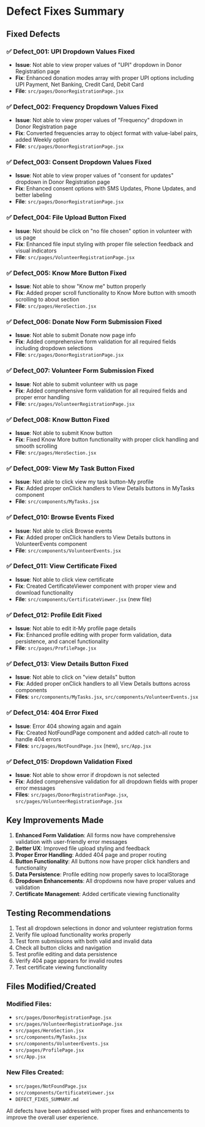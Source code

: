 # Defect Fixes Summary

## Fixed Defects

### ✅ Defect_001: UPI Dropdown Values Fixed
- **Issue**: Not able to view proper values of "UPI" dropdown in Donor Registration page
- **Fix**: Enhanced donation modes array with proper UPI options including UPI Payment, Net Banking, Credit Card, Debit Card
- **File**: `src/pages/DonorRegistrationPage.jsx`

### ✅ Defect_002: Frequency Dropdown Values Fixed
- **Issue**: Not able to view proper values of "Frequency" dropdown in Donor Registration page
- **Fix**: Converted frequencies array to object format with value-label pairs, added Weekly option
- **File**: `src/pages/DonorRegistrationPage.jsx`

### ✅ Defect_003: Consent Dropdown Values Fixed
- **Issue**: Not able to view proper values of "consent for updates" dropdown in Donor Registration page
- **Fix**: Enhanced consent options with SMS Updates, Phone Updates, and better labeling
- **File**: `src/pages/DonorRegistrationPage.jsx`

### ✅ Defect_004: File Upload Button Fixed
- **Issue**: Not should be click on "no file chosen" option in volunteer with us page
- **Fix**: Enhanced file input styling with proper file selection feedback and visual indicators
- **File**: `src/pages/VolunteerRegistrationPage.jsx`

### ✅ Defect_005: Know More Button Fixed
- **Issue**: Not able to show "Know me" button properly
- **Fix**: Added proper scroll functionality to Know More button with smooth scrolling to about section
- **File**: `src/pages/HeroSection.jsx`

### ✅ Defect_006: Donate Now Form Submission Fixed
- **Issue**: Not able to submit Donate now page info
- **Fix**: Added comprehensive form validation for all required fields including dropdown selections
- **File**: `src/pages/DonorRegistrationPage.jsx`

### ✅ Defect_007: Volunteer Form Submission Fixed
- **Issue**: Not able to submit volunteer with us page
- **Fix**: Added comprehensive form validation for all required fields and proper error handling
- **File**: `src/pages/VolunteerRegistrationPage.jsx`

### ✅ Defect_008: Know Button Fixed
- **Issue**: Not able to submit Know button
- **Fix**: Fixed Know More button functionality with proper click handling and smooth scrolling
- **File**: `src/pages/HeroSection.jsx`

### ✅ Defect_009: View My Task Button Fixed
- **Issue**: Not able to click view my task button-My profile
- **Fix**: Added proper onClick handlers to View Details buttons in MyTasks component
- **File**: `src/components/MyTasks.jsx`

### ✅ Defect_010: Browse Events Fixed
- **Issue**: Not able to click Browse events
- **Fix**: Added proper onClick handlers to View Details buttons in VolunteerEvents component
- **File**: `src/components/VolunteerEvents.jsx`

### ✅ Defect_011: View Certificate Fixed
- **Issue**: Not able to click view certificate
- **Fix**: Created CertificateViewer component with proper view and download functionality
- **File**: `src/components/CertificateViewer.jsx` (new file)

### ✅ Defect_012: Profile Edit Fixed
- **Issue**: Not able to edit it-My profile page details
- **Fix**: Enhanced profile editing with proper form validation, data persistence, and cancel functionality
- **File**: `src/pages/ProfilePage.jsx`

### ✅ Defect_013: View Details Button Fixed
- **Issue**: Not able to click on "view details" button
- **Fix**: Added proper onClick handlers to all View Details buttons across components
- **Files**: `src/components/MyTasks.jsx`, `src/components/VolunteerEvents.jsx`

### ✅ Defect_014: 404 Error Fixed
- **Issue**: Error 404 showing again and again
- **Fix**: Created NotFoundPage component and added catch-all route to handle 404 errors
- **Files**: `src/pages/NotFoundPage.jsx` (new), `src/App.jsx`

### ✅ Defect_015: Dropdown Validation Fixed
- **Issue**: Not able to show error if dropdown is not selected
- **Fix**: Added comprehensive validation for all dropdown fields with proper error messages
- **Files**: `src/pages/DonorRegistrationPage.jsx`, `src/pages/VolunteerRegistrationPage.jsx`

## Key Improvements Made

1. **Enhanced Form Validation**: All forms now have comprehensive validation with user-friendly error messages
2. **Better UX**: Improved file upload styling and feedback
3. **Proper Error Handling**: Added 404 page and proper routing
4. **Button Functionality**: All buttons now have proper click handlers and functionality
5. **Data Persistence**: Profile editing now properly saves to localStorage
6. **Dropdown Enhancements**: All dropdowns now have proper values and validation
7. **Certificate Management**: Added certificate viewing functionality

## Testing Recommendations

1. Test all dropdown selections in donor and volunteer registration forms
2. Verify file upload functionality works properly
3. Test form submissions with both valid and invalid data
4. Check all button clicks and navigation
5. Test profile editing and data persistence
6. Verify 404 page appears for invalid routes
7. Test certificate viewing functionality

## Files Modified/Created

### Modified Files:
- `src/pages/DonorRegistrationPage.jsx`
- `src/pages/VolunteerRegistrationPage.jsx`
- `src/pages/HeroSection.jsx`
- `src/components/MyTasks.jsx`
- `src/components/VolunteerEvents.jsx`
- `src/pages/ProfilePage.jsx`
- `src/App.jsx`

### New Files Created:
- `src/pages/NotFoundPage.jsx`
- `src/components/CertificateViewer.jsx`
- `DEFECT_FIXES_SUMMARY.md`

All defects have been addressed with proper fixes and enhancements to improve the overall user experience.